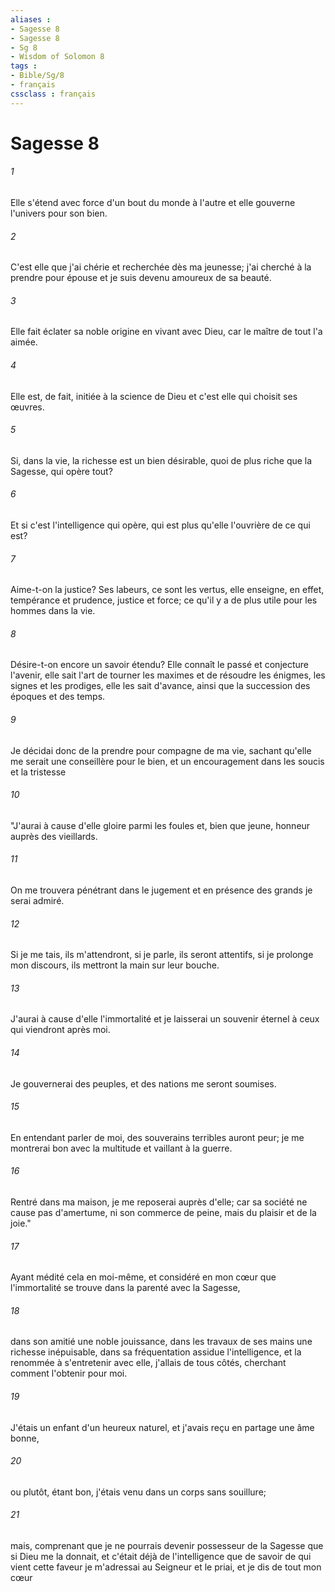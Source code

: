 ```yaml
---
aliases : 
- Sagesse 8
- Sagesse 8
- Sg 8
- Wisdom of Solomon 8
tags : 
- Bible/Sg/8
- français
cssclass : français
---
```


# Sagesse 8

###### 1
Elle s'étend avec force d'un bout du monde à l'autre et elle gouverne l'univers pour son bien.
###### 2
C'est elle que j'ai chérie et recherchée dès ma jeunesse; j'ai cherché à la prendre pour épouse et je suis devenu amoureux de sa beauté.
###### 3
Elle fait éclater sa noble origine en vivant avec Dieu, car le maître de tout l'a aimée.
###### 4
Elle est, de fait, initiée à la science de Dieu et c'est elle qui choisit ses œuvres.
###### 5
Si, dans la vie, la richesse est un bien désirable, quoi de plus riche que la Sagesse, qui opère tout?
###### 6
Et si c'est l'intelligence qui opère, qui est plus qu'elle l'ouvrière de ce qui est?
###### 7
Aime-t-on la justice? Ses labeurs, ce sont les vertus, elle enseigne, en effet, tempérance et prudence, justice et force; ce qu'il y a de plus utile pour les hommes dans la vie.
###### 8
Désire-t-on encore un savoir étendu? Elle connaît le passé et conjecture l'avenir, elle sait l'art de tourner les maximes et de résoudre les énigmes, les signes et les prodiges, elle les sait d'avance, ainsi que la succession des époques et des temps.
###### 9
Je décidai donc de la prendre pour compagne de ma vie, sachant qu'elle me serait une conseillère pour le bien, et un encouragement dans les soucis et la tristesse
###### 10
"J'aurai à cause d'elle gloire parmi les foules et, bien que jeune, honneur auprès des vieillards.
###### 11
On me trouvera pénétrant dans le jugement et en présence des grands je serai admiré.
###### 12
Si je me tais, ils m'attendront, si je parle, ils seront attentifs, si je prolonge mon discours, ils mettront la main sur leur bouche.
###### 13
J'aurai à cause d'elle l'immortalité et je laisserai un souvenir éternel à ceux qui viendront après moi.
###### 14
Je gouvernerai des peuples, et des nations me seront soumises.
###### 15
En entendant parler de moi, des souverains terribles auront peur; je me montrerai bon avec la multitude et vaillant à la guerre.
###### 16
Rentré dans ma maison, je me reposerai auprès d'elle; car sa société ne cause pas d'amertume, ni son commerce de peine, mais du plaisir et de la joie."
###### 17
Ayant médité cela en moi-même, et considéré en mon cœur que l'immortalité se trouve dans la parenté avec la Sagesse,
###### 18
dans son amitié une noble jouissance, dans les travaux de ses mains une richesse inépuisable, dans sa fréquentation assidue l'intelligence, et la renommée à s'entretenir avec elle, j'allais de tous côtés, cherchant comment l'obtenir pour moi.
###### 19
J'étais un enfant d'un heureux naturel, et j'avais reçu en partage une âme bonne,
###### 20
ou plutôt, étant bon, j'étais venu dans un corps sans souillure;
###### 21
mais, comprenant que je ne pourrais devenir possesseur de la Sagesse que si Dieu me la donnait, et c'était déjà de l'intelligence que de savoir de qui vient cette faveur je m'adressai au Seigneur et le priai, et je dis de tout mon cœur
